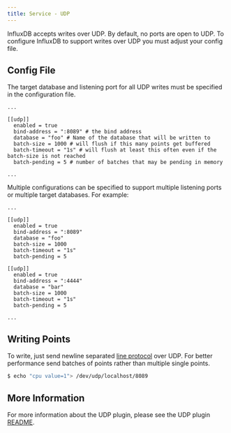 ```yaml
---
title: Service - UDP
---
```


InfluxDB accepts writes over UDP. By default, no ports are open to UDP. To configure InfluxDB to support writes over UDP you must adjust your config file.

## Config File

The target database and listening port for all UDP writes must be specified in the configuration file.

```
...

[[udp]]
  enabled = true
  bind-address = ":8089" # the bind address
  database = "foo" # Name of the database that will be written to
  batch-size = 1000 # will flush if this many points get buffered
  batch-timeout = "1s" # will flush at least this often even if the batch-size is not reached
  batch-pending = 5 # number of batches that may be pending in memory

...
```

Multiple configurations can be specified to support multiple listening ports or multiple target databases. For example:

```
...

[[udp]]
  enabled = true
  bind-address = ":8089"
  database = "foo"
  batch-size = 1000
  batch-timeout = "1s"
  batch-pending = 5

[[udp]]
  enabled = true
  bind-address = ":4444"
  database = "bar"
  batch-size = 1000
  batch-timeout = "1s"
  batch-pending = 5

...
```

## Writing Points

To write, just send newline separated [line protocol](/docs/v0.9/write_protocols/line.html) over UDP. For better performance send batches of points rather than multiple single points.

```bash
$ echo "cpu value=1"> /dev/udp/localhost/8089
```

## More Information

For more information about the UDP plugin, please see the UDP plugin [README](https://github.com/influxdb/influxdb/blob/master/services/udp/README.md).
